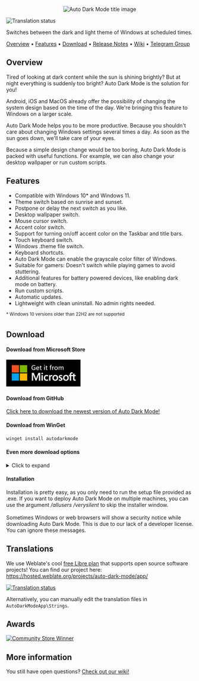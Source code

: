 <p align="center">
  <img alt="Auto Dark Mode title image" src="./assets/Readme.png" />
</p>

<p href="https://hosted.weblate.org/engage/auto-dark-mode/">
<img src="https://hosted.weblate.org/widgets/auto-dark-mode/-/svg-badge.svg" alt="Translation status" />
</p>

Switches between the dark and light theme of Windows at scheduled times.

[Overview](#overview) • [Features](#features) • [Download](#download) • [Release Notes](https://github.com/AutoDarkMode/Windows-Auto-Night-Mode/releases) • [Wiki](https://github.com/AutoDarkMode/Windows-Auto-Night-Mode/wiki) • [Telegram Group](https://t.me/autodarkmode)

## Overview

Tired of looking at dark content while the sun is shining brightly? But at night everything is suddenly too bright? Auto Dark Mode is the solution for you!

Android, iOS and MacOS already offer the possibility of changing the system design based on the time of the day. We're bringing this feature to Windows on a larger scale.

Auto Dark Mode helps you to be more productive. Because you shouldn't care about changing Windows settings several times a day. As soon as the sun goes down, we'll take care of your eyes.

Because a simple design change would be too boring, Auto Dark Mode is packed with useful functions. For example, we can also change your desktop wallpaper or run custom scripts.

## Features

- Compatible with Windows 10* and Windows 11.
- Theme switch based on sunrise and sunset.
- Postpone or delay the next switch as you like.
- Desktop wallpaper switch.
- Mouse cursor switch.
- Accent color switch.
- Support for turning on/off accent color on the Taskbar and title bars.
- Touch keyboard switch.
- Windows .theme file switch.
- Keyboard shortcuts.
- Auto Dark Mode can enable the grayscale color filter of Windows.
- Suitable for gamers: Doesn't switch while playing games to avoid stuttering.
- Additional features for battery powered devices, like enabling dark mode on battery.
- Run custom scripts.
- Automatic updates.
- Lightweight with clean uninstall. No admin rights needed.

<sup>* Windows 10 versions older than 22H2 are not supported</sup>

## Download

#### Download from Microsoft Store

<a href="https://apps.microsoft.com/store/detail/auto-dark-mode/XP8JK4HZBVF435">
  <img src="https://github.com/AutoDarkMode/Windows-Auto-Night-Mode/blob/master/Readme/GetItFromMicrosoftBadge.png?raw=true" alt="Click here to download Auto Dark Mode from the Microsoft Store" width="200"/>
</a>

#### Download from GitHub

[Click here to download the newest version of Auto Dark Mode!](https://github.com/AutoDarkMode/Windows-Auto-Night-Mode/releases/latest)

#### Download from WinGet

```powershell
winget install autodarkmode
```

#### Even more download options

<details>
  <summary>Click to expand</summary>

#### Via Chocolatey

Download Auto Dark Mode from [Chocolatey](https://chocolatey.org/packages/auto-dark-mode) (unofficial entry).

```powershell
choco install auto-dark-mode
```

#### Via Scoop

Download Auto Dark Mode from [Scoop](https://scoop.sh) (unofficial entry).

- Via portable

```powershell
scoop bucket add dorado https://github.com/chawyehsu/dorado
scoop install autodarkmode
```

- Via non-portable

```powershell
scoop bucket add nonportable
scoop install auto-dark-mode-np
```

</details>

#### Installation

Installation is pretty easy, as you only need to run the setup file provided as .exe. If you want to deploy Auto Dark Mode on multiple machines, you can use the argument _/allusers /verysilent_ to skip the installer window.
<br> <br>
Sometimes Windows or web browsers will show a security notice while downloading Auto Dark Mode. This is due to our lack of a developer license. You can ignore these messages.

## Translations

We use Weblate's cool [free Libre plan](https://hosted.weblate.org/hosting/) that supports open source software projects!
You can find our project here: <https://hosted.weblate.org/projects/auto-dark-mode/app/>
<p align="left">

<a href="https://hosted.weblate.org/engage/auto-dark-mode/">
<img src="https://hosted.weblate.org/widgets/auto-dark-mode/-/app/multi-auto.svg" alt="Translation status" />
</a>
</p>

Alternatively, you can manually edit the translation files in `AutoDarkModeApp\Strings`.

## Awards

[![Community Store Winner](./assets/msstore_award_banner.png)](https://blogs.windows.com/windowsdeveloper/2022/05/27/announcing-the-microsoft-store-app-awards-winners/)

## More information

You still have open questions? [Check out our wiki!](https://github.com/AutoDarkMode/Windows-Auto-Night-Mode/wiki)
